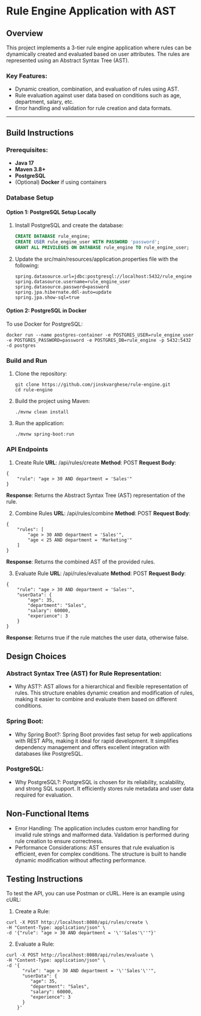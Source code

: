 # Rule Engine Application with AST

## Overview
This project implements a 3-tier rule engine application where rules can be dynamically created and evaluated based on user attributes. The rules are represented using an Abstract Syntax Tree (AST).

### Key Features:
- Dynamic creation, combination, and evaluation of rules using AST.
- Rule evaluation against user data based on conditions such as age, department, salary, etc.
- Error handling and validation for rule creation and data formats.

---

## Build Instructions

### Prerequisites:
- **Java 17**
- **Maven 3.8+**
- **PostgreSQL** 
- (Optional) **Docker** if using containers

### Database Setup

#### Option 1: PostgreSQL Setup Locally
1. Install PostgreSQL and create the database:
   ```sql
   CREATE DATABASE rule_engine;
   CREATE USER rule_engine_user WITH PASSWORD 'password';
   GRANT ALL PRIVILEGES ON DATABASE rule_engine TO rule_engine_user;

2. Update the src/main/resources/application.properties file with the following:
    ````shell
    spring.datasource.url=jdbc:postgresql://localhost:5432/rule_engine
    spring.datasource.username=rule_engine_user
    spring.datasource.password=password
    spring.jpa.hibernate.ddl-auto=update
    spring.jpa.show-sql=true
    ````

#### Option 2: PostgreSQL in Docker
To use Docker for PostgreSQL:
````shell
docker run --name postgres-container -e POSTGRES_USER=rule_engine_user -e POSTGRES_PASSWORD=password -e POSTGRES_DB=rule_engine -p 5432:5432 -d postgres
````


### Build and Run
1. Clone the repository:
    ````shell
    git clone https://github.com/jinskvarghese/rule-engine.git
    cd rule-engine
    ````

2. Build the project using Maven:
    ````shell
    ./mvnw clean install
    ````

3. Run the application:
    ````shell
    ./mvnw spring-boot:run
    ````

### API Endpoints
1. Create Rule
**URL**: /api/rules/create
**Method**: POST
**Request Body**:
````shell
{
    "rule": "age > 30 AND department = 'Sales'"
}
````
**Response**: Returns the Abstract Syntax Tree (AST) representation of the rule.

2. Combine Rules
**URL**: /api/rules/combine
**Method**: POST
**Request Body**:
````shell
{
    "rules": [
        "age > 30 AND department = 'Sales'",
        "age < 25 AND department = 'Marketing'"
    ]
}
````
**Response**: Returns the combined AST of the provided rules.

3. Evaluate Rule
**URL**: /api/rules/evaluate
**Method**: POST
**Request Body**:
````shell
{
    "rule": "age > 30 AND department = 'Sales'",
    "userData": {
        "age": 35,
        "department": "Sales",
        "salary": 60000,
        "experience": 3
    }
}
````
**Response**: Returns true if the rule matches the user data, otherwise false.

## Design Choices
### Abstract Syntax Tree (AST) for Rule Representation:
- Why AST?: AST allows for a hierarchical and flexible representation of rules. This structure enables dynamic creation and modification of rules, making it easier to combine and evaluate them based on different conditions.
### Spring Boot:
- Why Spring Boot?: Spring Boot provides fast setup for web applications with REST APIs, making it ideal for rapid development. It simplifies dependency management and offers excellent integration with databases like PostgreSQL.
### PostgreSQL:
- Why PostgreSQL?: PostgreSQL is chosen for its reliability, scalability, and strong SQL support. It efficiently stores rule metadata and user data required for evaluation.

## Non-Functional Items
- Error Handling: The application includes custom error handling for invalid rule strings and malformed data. Validation is performed during rule creation to ensure correctness.
- Performance Considerations: AST ensures that rule evaluation is efficient, even for complex conditions. The structure is built to handle dynamic modification without affecting performance.

## Testing Instructions
To test the API, you can use Postman or cURL. Here is an example using cURL:

1. Create a Rule:
````shell
curl -X POST http://localhost:8080/api/rules/create \
-H "Content-Type: application/json" \
-d '{"rule": "age > 30 AND department = '\''Sales'\''"}'
````

2. Evaluate a Rule:
````shell
curl -X POST http://localhost:8080/api/rules/evaluate \
-H "Content-Type: application/json" \
-d '{
      "rule": "age > 30 AND department = '\''Sales'\''",
      "userData": {
         "age": 35,
         "department": "Sales",
         "salary": 60000,
         "experience": 3
      }
    }'
````